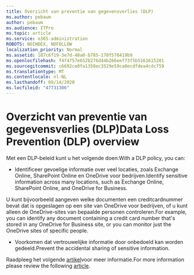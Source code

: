 ```yaml
---
title: Overzicht van preventie van gegevensverlies (DLP)
ms.author: pebaum
author: pebaum
ms.audience: ITPro
ms.topic: article
ms.service: o365-administration
ROBOTS: NOINDEX, NOFOLLOW
localization_priority: Normal
ms.assetid: 187c6f19-3e7d-48a0-b785-170f578419b9
ms.openlocfilehash: f4f4757e652b276d44b266eef73f5b5161615281
ms.sourcegitcommit: c6692ce0fa1358ec3529e59ca0ecdfdea4cdc759
ms.translationtype: MT
ms.contentlocale: nl-NL
ms.lasthandoff: 09/14/2020
ms.locfileid: "47731306"
---
```

# <a name="data-loss-prevention-dlp-overview"></a><span data-ttu-id="e831a-102">Overzicht van preventie van gegevensverlies (DLP)</span><span class="sxs-lookup"><span data-stu-id="e831a-102">Data Loss Prevention (DLP) overview</span></span>

<span data-ttu-id="e831a-103">Met een DLP-beleid kunt u het volgende doen:</span><span class="sxs-lookup"><span data-stu-id="e831a-103">With a DLP policy, you can:</span></span>

- <span data-ttu-id="e831a-104">Identificeer gevoelige informatie over veel locaties, zoals Exchange Online, SharePoint Online en OneDrive voor bedrijven.</span><span class="sxs-lookup"><span data-stu-id="e831a-104">Identify sensitive information across many locations, such as Exchange Online, SharePoint Online, and OneDrive for Business.</span></span>


<span data-ttu-id="e831a-105">U kunt bijvoorbeeld aangeven welke documenten een creditcardnummer bevat dat is opgeslagen op een site van OneDrive voor bedrijven, of u kunt alleen de OneDrive-sites van bepaalde personen controleren.</span><span class="sxs-lookup"><span data-stu-id="e831a-105">For example, you can identify any document containing a credit card number that's stored in any OneDrive for Business site, or you can monitor just the OneDrive sites of specific people.</span></span>

- <span data-ttu-id="e831a-106">Voorkomen dat vertrouwelijke informatie door onbedoeld kan worden gedeeld.</span><span class="sxs-lookup"><span data-stu-id="e831a-106">Prevent the accidental sharing of sensitive information.</span></span>


<span data-ttu-id="e831a-107">Raadpleeg het volgende [artikel](https://docs.microsoft.com/microsoft-365/compliance/data-loss-prevention-policies)voor meer informatie.</span><span class="sxs-lookup"><span data-stu-id="e831a-107">For more information please review the following [article](https://docs.microsoft.com/microsoft-365/compliance/data-loss-prevention-policies).</span></span>

